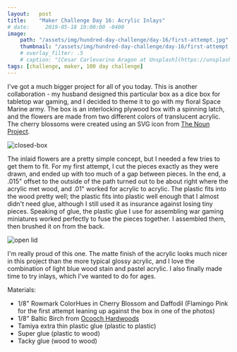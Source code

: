```yaml
---
layout:   post
title:    "Maker Challenge Day 16: Acrylic Inlays"
# date:     2019-05-18 19:00:00 -0400
image:
    path: "/assets/img/hundred-day-challenge/day-16/first-attempt.jpg"
    thumbnail: "/assets/img/hundred-day-challenge/day-16/first-attempt.jpg"
    # overlay_filter: .5
    # caption: "[Cesar Carlevarino Aragon at Unsplash](https://unsplash.com/photos/NL_DF0Klepc)"
tags: [challenge, maker, 100 day challenge]
---
```

I've got a much bigger project for all of you today. This is another collaboration - my husband designed this particular box as a dice box for tabletop war gaming, and I decided to theme it to go with my floral Space Marine army. The box is an interlocking plywood box with a spinning latch, and the flowers are made from two different colors of translucent acrylic. The cherry blossoms were created using an SVG icon from [The Noun Project](https://thenounproject.com).

![closed-box]({{"/assets/img/hundred-day-challenge/day-16/from-above.jpg"}})

The inlaid flowers are a pretty simple concept, but I needed a few tries to get them to fit. For my first attempt, I cut the pieces exactly as they were drawn, and ended up with too much of a gap between pieces. In the end, a .015" offset to the outside of the path turned out to be about right where the acrylic met wood, and .01" worked for acrylic to acrylic. The plastic fits into the wood pretty well; the plastic fits into plastic well enough that I almost didn't need glue, although I still used it as insurance against losing tiny pieces. Speaking of glue, the plastic glue I use for assembling war gaming miniatures worked perfectly to fuse the pieces together. I assembled them, then brushed it on from the back.

![open lid]({{"/assets/img/hundred-day-challenge/day-16/open-lid.jpg"}})

I'm really proud of this one. The matte finish of the acrylic looks much nicer in this project than the more typical glossy acrylic, and I love the combination of light blue wood stain and pastel acrylic. I also finally made time to try inlays, which I've wanted to do for ages.

Materials:

* 1/8" Rowmark ColorHues in Cherry Blossom and Daffodil (Flamingo Pink for the first attempt leaning up against the box in one of the photos)
* 1/8" Baltic Birch from [Ocooch Hardwoods](http://www.ocoochhardwoods.com)
* Tamiya extra thin plastic glue (plastic to plastic)
* Super glue (plastic to wood)
* Tacky glue (wood to wood)